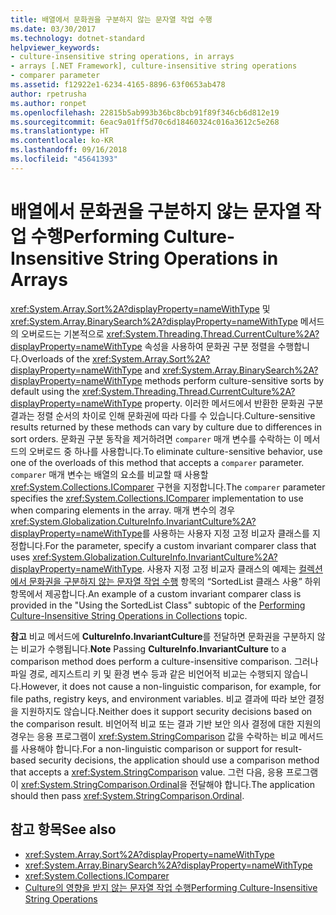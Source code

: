 ```yaml
---
title: 배열에서 문화권을 구분하지 않는 문자열 작업 수행
ms.date: 03/30/2017
ms.technology: dotnet-standard
helpviewer_keywords:
- culture-insensitive string operations, in arrays
- arrays [.NET Framework], culture-insensitive string operations
- comparer parameter
ms.assetid: f12922e1-6234-4165-8896-63f0653ab478
author: rpetrusha
ms.author: ronpet
ms.openlocfilehash: 22815b5ab993b36bc8bcb91f89f346cb6d812e19
ms.sourcegitcommit: 6eac9a01ff5d70c6d18460324c016a3612c5e268
ms.translationtype: HT
ms.contentlocale: ko-KR
ms.lasthandoff: 09/16/2018
ms.locfileid: "45641393"
---
```

# <a name="performing-culture-insensitive-string-operations-in-arrays"></a><span data-ttu-id="eb760-102">배열에서 문화권을 구분하지 않는 문자열 작업 수행</span><span class="sxs-lookup"><span data-stu-id="eb760-102">Performing Culture-Insensitive String Operations in Arrays</span></span>
<span data-ttu-id="eb760-103"><xref:System.Array.Sort%2A?displayProperty=nameWithType> 및 <xref:System.Array.BinarySearch%2A?displayProperty=nameWithType> 메서드의 오버로드는 기본적으로 <xref:System.Threading.Thread.CurrentCulture%2A?displayProperty=nameWithType> 속성을 사용하여 문화권 구분 정렬을 수행합니다.</span><span class="sxs-lookup"><span data-stu-id="eb760-103">Overloads of the <xref:System.Array.Sort%2A?displayProperty=nameWithType> and <xref:System.Array.BinarySearch%2A?displayProperty=nameWithType> methods perform culture-sensitive sorts by default using the <xref:System.Threading.Thread.CurrentCulture%2A?displayProperty=nameWithType> property.</span></span> <span data-ttu-id="eb760-104">이러한 메서드에서 반환한 문화권 구분 결과는 정렬 순서의 차이로 인해 문화권에 따라 다를 수 있습니다.</span><span class="sxs-lookup"><span data-stu-id="eb760-104">Culture-sensitive results returned by these methods can vary by culture due to differences in sort orders.</span></span> <span data-ttu-id="eb760-105">문화권 구분 동작을 제거하려면 `comparer` 매개 변수를 수락하는 이 메서드의 오버로드 중 하나를 사용합니다.</span><span class="sxs-lookup"><span data-stu-id="eb760-105">To eliminate culture-sensitive behavior, use one of the overloads of this method that accepts a `comparer` parameter.</span></span> <span data-ttu-id="eb760-106">`comparer` 매개 변수는 배열의 요소를 비교할 때 사용할 <xref:System.Collections.IComparer> 구현을 지정합니다.</span><span class="sxs-lookup"><span data-stu-id="eb760-106">The `comparer` parameter specifies the <xref:System.Collections.IComparer> implementation to use when comparing elements in the array.</span></span> <span data-ttu-id="eb760-107">매개 변수의 경우 <xref:System.Globalization.CultureInfo.InvariantCulture%2A?displayProperty=nameWithType>를 사용하는 사용자 지정 고정 비교자 클래스를 지정합니다.</span><span class="sxs-lookup"><span data-stu-id="eb760-107">For the parameter, specify a custom invariant comparer class that uses <xref:System.Globalization.CultureInfo.InvariantCulture%2A?displayProperty=nameWithType>.</span></span> <span data-ttu-id="eb760-108">사용자 지정 고정 비교자 클래스의 예제는 [컬렉션에서 문화권을 구분하지 않는 문자열 작업 수행](../../../docs/standard/globalization-localization/performing-culture-insensitive-string-operations-in-collections.md) 항목의 “SortedList 클래스 사용” 하위 항목에서 제공합니다.</span><span class="sxs-lookup"><span data-stu-id="eb760-108">An example of a custom invariant comparer class is provided in the "Using the SortedList Class" subtopic of the [Performing Culture-Insensitive String Operations in Collections](../../../docs/standard/globalization-localization/performing-culture-insensitive-string-operations-in-collections.md) topic.</span></span>  
  
 <span data-ttu-id="eb760-109">**참고** 비교 메서드에 **CultureInfo.InvariantCulture**를 전달하면 문화권을 구분하지 않는 비교가 수행됩니다.</span><span class="sxs-lookup"><span data-stu-id="eb760-109">**Note** Passing **CultureInfo.InvariantCulture** to a comparison method does perform a culture-insensitive comparison.</span></span> <span data-ttu-id="eb760-110">그러나 파일 경로, 레지스트리 키 및 환경 변수 등과 같은 비언어적 비교는 수행되지 않습니다.</span><span class="sxs-lookup"><span data-stu-id="eb760-110">However, it does not cause a non-linguistic comparison, for example, for file paths, registry keys, and environment variables.</span></span> <span data-ttu-id="eb760-111">비교 결과에 따라 보안 결정을 지원하지도 않습니다.</span><span class="sxs-lookup"><span data-stu-id="eb760-111">Neither does it support security decisions based on the comparison result.</span></span> <span data-ttu-id="eb760-112">비언어적 비교 또는 결과 기반 보안 의사 결정에 대한 지원의 경우는 응용 프로그램이 <xref:System.StringComparison> 값을 수락하는 비교 메서드를 사용해야 합니다.</span><span class="sxs-lookup"><span data-stu-id="eb760-112">For a non-linguistic comparison or support for result-based security decisions, the application should use a comparison method that accepts a <xref:System.StringComparison> value.</span></span> <span data-ttu-id="eb760-113">그런 다음, 응용 프로그램이 <xref:System.StringComparison.Ordinal>을 전달해야 합니다.</span><span class="sxs-lookup"><span data-stu-id="eb760-113">The application should then pass <xref:System.StringComparison.Ordinal>.</span></span>  
  
## <a name="see-also"></a><span data-ttu-id="eb760-114">참고 항목</span><span class="sxs-lookup"><span data-stu-id="eb760-114">See also</span></span>

- <xref:System.Array.Sort%2A?displayProperty=nameWithType>  
- <xref:System.Array.BinarySearch%2A?displayProperty=nameWithType>  
- <xref:System.Collections.IComparer>  
- [<span data-ttu-id="eb760-115">Culture의 영향을 받지 않는 문자열 작업 수행</span><span class="sxs-lookup"><span data-stu-id="eb760-115">Performing Culture-Insensitive String Operations</span></span>](../../../docs/standard/globalization-localization/performing-culture-insensitive-string-operations.md)
